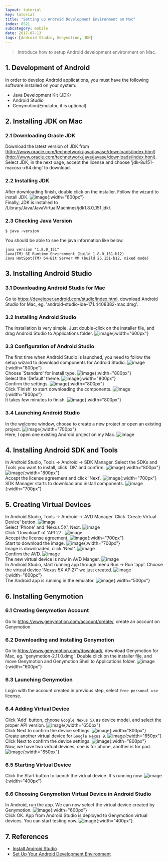 ```yaml
---
layout: tutorial
key: tutorial
title: "Setting up Android Development Environment on Mac"
index: 8521
subcategory: mobile
date: 2017-07-13
tags: [Android Studio, Genymotion, JDK]
---
```


> Introduce how to setup Android development environment on Mac.

## 1. Development of Android
In order to develop Android applications, you must have the following software installed on your system:
* Java Development Kit (JDK)
* Android Studio
* Genymotion(Emulator, it is optional)

## 2. Installing JDK on Mac
### 2.1 Downloading Oracle JDK
Download the latest version of JDK from [http://www.oracle.com/technetwork/java/javase/downloads/index.html](http://www.oracle.com/technetwork/java/javase/downloads/index.html). Select JDK, in the next page, accept the license and choose 'jdk-8u151-macosx-x64.dmg' to download.
### 2.2 Installing JDK
After downloading finish, double click on the installer. Follow the wizard to install JDK.
![image](/assets/images/frontend/2321/jdkinstall.png){:width="600px"}  
Finally, JDK is installed to /Library/Java/JavaVirtualMachines/jdk1.8.0_151.jdk/.
### 2.3 Checking Java Version
```raw
$ java -version
```
You should be able to see the java information like below.
```raw
java version "1.8.0_151"
Java(TM) SE Runtime Environment (build 1.8.0_151-b12)
Java HotSpot(TM) 64-Bit Server VM (build 25.151-b12, mixed mode)
```

## 3. Installing Android Studio
### 3.1 Downloading Android Studio for Mac
Go to https://developer.android.com/studio/index.html, download Android Studio for Mac, eg. 'android-studio-ide-171.4408382-mac.dmg'.
### 3.2 Installing Android Studio
The installation is very simple. Just double-click on the installer file, and drag Android Studio to Applications folder.
![image](/assets/images/frontend/2321/androidstudioinstall.png){:width="600px"}  
### 3.3 Configuration of Android Studio
The first time when Android Studio is launched, you need to follow the setup wizard to download components for Android Studio.
![image](/assets/images/frontend/2321/setupwizard.png){:width="800px"}  
Choose 'Standard' for install type.
![image](/assets/images/frontend/2321/setupinstalltype.png){:width="800px"}  
Select the 'Default' theme.
![image](/assets/images/frontend/2321/setuptheme.png){:width="800px"}  
Confirm the settings.
![image](/assets/images/frontend/2321/setupverify.png){:width="800px"}  
Click 'Finish' to start downloading the components.
![image](/assets/images/frontend/2321/setupdownload.png){:width="800px"}  
It takes few minutes to finish.
![image](/assets/images/frontend/2321/setupfinish.png){:width="800px"}  
### 3.4 Launching Android Studio
In the welcome window, choose to create a new project or open an existing project.
![image](/assets/images/frontend/2321/androidstudiolaunch.png){:width="700px"}  
Here, I open one existing Android project on my Mac.
![image](/assets/images/frontend/2321/androidstudioide.png)
## 4. Installing Android SDK and Tools
In Android Studio, Tools -> Android -> SDK Manager. Select the SDKs and Tools you want to install, click 'OK' and confirm.
![image](/assets/images/frontend/2321/sdkmanager.png){:width="800px"}  
![image](/assets/images/frontend/2321/sdktools.png){:width="800px"}  
Accept the license agreement and click 'Next'.
![image](/assets/images/frontend/2321/sdklicense.png){:width="700px"}  
SDK Manager starts to download and install components.
![image](/assets/images/frontend/2321/sdkinstalling.png){:width="700px"}  

## 5. Creating Virtual Devices
In Android Studio, Tools -> Android -> AVD Manager. Click 'Create Virtual Device' button.
![image](/assets/images/frontend/2321/avdmanager.png)  
Select 'Phone' and 'Nexus 5X', Next.
![image](/assets/images/frontend/2321/avdhardware.png)  
Click 'Download' of 'API 27'.
![image](/assets/images/frontend/2321/avdimage.png)  
Accept the license agreement.
![image](/assets/images/frontend/2321/avdlicense.png){:width="700px"}  
Start to download the image.
![image](/assets/images/frontend/2321/avddownloading.png){:width="700px"}  
Image is downloaded, click 'Next'.
![image](/assets/images/frontend/2321/avdimagedownloaded.png)  
Confirm the AVD.
![image](/assets/images/frontend/2321/avdfinish.png)  
The new virtual device is now in AVD Manger.
![image](/assets/images/frontend/2321/avdmanagernewdevice.png)  
In Android Studio, start running app through menu Run -> Run 'app'. Choose the virtual device 'Nexus 5X API27' we just created.
![image](/assets/images/frontend/2321/avdrun.png){:width="600px"}  
The Android app is running in the emulator.
![image](/assets/images/frontend/2321/avdemulator.png){:width="500px"}  

## 6. Installing Genymotion
### 6.1 Creating Genymotion Account
Go to https://www.genymotion.com/account/create/, create an account on Genymotion.
### 6.2 Downloading and Installing Genymotion
Go to https://www.genymotion.com/download/, download Genymotion for Mac, eg. 'genymotion-2.11.0.dmg'. Double click on the installer file, and move Genymotion and Genymotion Shell to Applications folder.
![image](/assets/images/frontend/2321/genymotioninstall.png){:width="600px"}  
### 6.3 Launching Genymotion
Login with the account created in previous step, select `free personal use` license.
### 6.4 Adding Virtual Device
Click 'Add' button, choose `Google Nexus 5X` as device model, and select the proper API version.
![image](/assets/images/frontend/2321/genymotionnexus5x.png){:width="650px"}  
Click Next to confirm the device settings.
![image](/assets/images/frontend/2321/genymotionconfirm.png){:width="800px"}  
Create another virtual device for `Google Nexus 9`.
![image](/assets/images/frontend/2321/genymotionnexus9.png){:width="650px"}  
Click Next to confirm the device settings.
![image](/assets/images/frontend/2321/genymotionconfirm2.png){:width="800px"}  
Now, we have two virtual devices, one is for phone, another is for pad.
![image](/assets/images/frontend/2321/genymotiondevices.png){:width="650px"}  
### 6.5 Starting Virtual Device
Click the Start button to launch the virtual device. It's running now.
![image](/assets/images/frontend/2321/genymotionrunning.png){:width="400px"}  
### 6.6 Choosing Genymotion Virtual Device in Android Studio
In Android, run the app. We can now select the virtual device created by Genymotion.
![image](/assets/images/frontend/2321/genymotionemulator.png){:width="600px"}  
Click OK. App from Android Studio is deployed to Genymotion virtual devices. You can start testing now.
![image](/assets/images/frontend/2321/genymotionapp.png){:width="400px"}  

## 7. References
* [Install Android Studio](https://developer.android.com/studio/install.html)
* [Set Up Your Android Development Environment](https://trailhead.salesforce.com/en/projects/mobilesdk_setup_dev_tools/steps/mobilesdk_setup_android)
